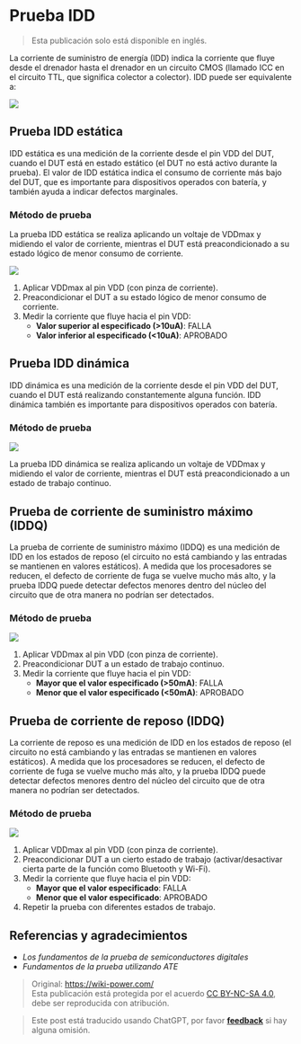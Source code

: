# Prueba IDD

> Esta publicación solo está disponible en inglés.

La corriente de suministro de energía (IDD) indica la corriente que fluye desde el drenador hasta el drenador en un circuito CMOS (llamado ICC en el circuito TTL, que significa colector a colector). IDD puede ser equivalente a:

![](https://img.wiki-power.com/d/wiki-media/img/20220910234238.png)

## Prueba IDD estática

IDD estática es una medición de la corriente desde el pin VDD del DUT, cuando el DUT está en estado estático (el DUT no está activo durante la prueba). El valor de IDD estática indica el consumo de corriente más bajo del DUT, que es importante para dispositivos operados con batería, y también ayuda a indicar defectos marginales.

### Método de prueba

La prueba IDD estática se realiza aplicando un voltaje de VDDmax y midiendo el valor de corriente, mientras el DUT está preacondicionado a su estado lógico de menor consumo de corriente.

![](https://img.wiki-power.com/d/wiki-media/img/20220911201659.png)

1. Aplicar VDDmax al pin VDD (con pinza de corriente).
2. Preacondicionar el DUT a su estado lógico de menor consumo de corriente.
3. Medir la corriente que fluye hacia el pin VDD:
   - **Valor superior al especificado (>10uA)**: FALLA
   - **Valor inferior al especificado (<10uA)**: APROBADO

## Prueba IDD dinámica

IDD dinámica es una medición de la corriente desde el pin VDD del DUT, cuando el DUT está realizando constantemente alguna función. IDD dinámica también es importante para dispositivos operados con batería.

### Método de prueba

![](https://img.wiki-power.com/d/wiki-media/img/20220911201603.png)

La prueba IDD dinámica se realiza aplicando un voltaje de VDDmax y midiendo el valor de corriente, mientras el DUT está preacondicionado a un estado de trabajo continuo.

## Prueba de corriente de suministro máximo (IDDQ)

La prueba de corriente de suministro máximo (IDDQ) es una medición de IDD en los estados de reposo (el circuito no está cambiando y las entradas se mantienen en valores estáticos). A medida que los procesadores se reducen, el defecto de corriente de fuga se vuelve mucho más alto, y la prueba IDDQ puede detectar defectos menores dentro del núcleo del circuito que de otra manera no podrían ser detectados.

### Método de prueba

![](https://img.wiki-power.com/d/wiki-media/img/20220911213042.png)

1. Aplicar VDDmax al pin VDD (con pinza de corriente).
2. Preacondicionar DUT a un estado de trabajo continuo.
3. Medir la corriente que fluye hacia el pin VDD:
   - **Mayor que el valor especificado (>50mA)**: FALLA
   - **Menor que el valor especificado (<50mA)**: APROBADO

## Prueba de corriente de reposo (IDDQ)

La corriente de reposo es una medición de IDD en los estados de reposo (el circuito no está cambiando y las entradas se mantienen en valores estáticos). A medida que los procesadores se reducen, el defecto de corriente de fuga se vuelve mucho más alto, y la prueba IDDQ puede detectar defectos menores dentro del núcleo del circuito que de otra manera no podrían ser detectados.

### Método de prueba

![](https://img.wiki-power.com/d/wiki-media/img/20220911213042.png)

1. Aplicar VDDmax al pin VDD (con pinza de corriente).
2. Preacondicionar DUT a un cierto estado de trabajo (activar/desactivar cierta parte de la función como Bluetooth y Wi-Fi).
3. Medir la corriente que fluye hacia el pin VDD:
   - **Mayor que el valor especificado**: FALLA
   - **Menor que el valor especificado**: APROBADO
4. Repetir la prueba con diferentes estados de trabajo.

## Referencias y agradecimientos

- _Los fundamentos de la prueba de semiconductores digitales_
- _Fundamentos de la prueba utilizando ATE_

> Original: <https://wiki-power.com/>  
> Esta publicación está protegida por el acuerdo [CC BY-NC-SA 4.0](https://creativecommons.org/licenses/by/4.0/deed.en), debe ser reproducida con atribución.

> Este post está traducido usando ChatGPT, por favor [**feedback**](https://github.com/linyuxuanlin/Wiki_MkDocs/issues/new) si hay alguna omisión.
